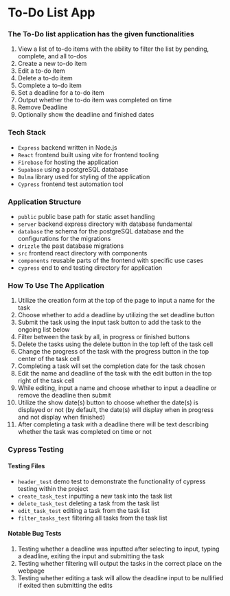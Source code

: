 # To-Do List App

### The To-Do list application has the given functionalities

1. View a list of to-do items with the ability to filter the list by pending, complete, and all to-dos
2. Create a new to-do item
3. Edit a to-do item
4. Delete a to-do item
5. Complete a to-do item
6. Set a deadline for a to-do item
7. Output whether the to-do item was completed on time 
8. Remove Deadline
9. Optionally show the deadline and finished dates

### Tech Stack

- `Express` backend written in Node.js
- `React` frontend built using vite for frontend tooling
- `Firebase` for hosting the application
- `Supabase` using a postgreSQL database
- `Bulma` library used for styling of the application
- `Cypress` frontend test automation tool

### Application Structure

- `public` public base path for static asset handling
- `server` backend express directory with database fundamental
- `database` the schema for the postgreSQL database and the configurations for the migrations
- `drizzle` the past database migrations
- `src` frontend react directory with components
- `components` reusable parts of the frontend with specific use cases
- `cypress` end to end testing directory for application

### How To Use The Application

1. Utilize the creation form at the top of the page to input a name for the task
2. Choose whether to add a deadline by utilizing the set deadline button
3. Submit the task using the input task button to add the task to the ongoing list below
4. Filter between the task by all, in progress or finished buttons
5. Delete the tasks using the delete button in the top left of the task cell
6. Change the progress of the task with the progress button in the top center of the task cell
7. Completing a task will set the completion date for the task chosen
8. Edit the name and deadline of the task with the edit button in the top right of the task cell
9. While editing, input a name and choose whether to input a deadline or remove the deadline then submit
10. Utilize the show date(s) button to choose whether the date(s) is displayed or not (by default, the date(s) will display when in progress and not display when finished)
11. After completing a task with a deadline there will be text describing whether the task was completed on time or not

### Cypress Testing

#### Testing Files
- `header_test` demo test to demonstrate the functionality of cypress testing within the project
- `create_task_test` inputting a new task into the task list
- `delete_task_test` deleting a task from the task list
- `edit_task_test` editing a task from the task list
- `filter_tasks_test` filtering all tasks from the task list

#### Notable Bug Tests
1. Testing whether a deadline was inputted after selecting to input, typing a deadline, exiting the input and submitting the task
2. Testing whether filtering will output the tasks in the correct place on the webpage
3. Testing whether editing a task will allow the deadline input to be nullified if exited then submitting the edits

